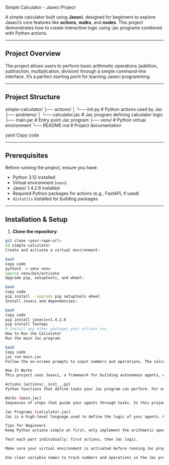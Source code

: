  Simple Calculator - Jaseci Project

A simple calculator built using **Jaseci**, designed for beginners to explore Jaseci’s core features like **actions**, **walks**, and **nodes**. This project demonstrates how to create interactive logic using Jac programs combined with Python actions.

---

## Project Overview

The project allows users to perform basic arithmetic operations (addition, subtraction, multiplication, division) through a simple command-line interface. It’s a perfect starting point for learning Jaseci programming.

---

## Project Structure

simple-calculator/
├── actions/
│ └── init.py # Python actions used by Jac
├── problems/
│ └── calculator.jac # Jac program defining calculator logic
├── main.jac # Entry point Jac program
├── venv/ # Python virtual environment
└── README.md # Project documentation

yaml
Copy code

---

## Prerequisites

Before running the project, ensure you have:

- Python 3.12 installed
- Virtual environment (`venv`)
- Jaseci 1.4.2.6 installed
- Required Python packages for actions (e.g., FastAPI, if used)
- `distutils` installed for building packages

---

## Installation & Setup

1. **Clone the repository**:

```bash
git clone <your-repo-url>
cd simple-calculator
Create and activate a virtual environment:

bash
Copy code
python3 -m venv venv
source venv/bin/activate
Upgrade pip, setuptools, and wheel:

bash
Copy code
pip install --upgrade pip setuptools wheel
Install Jaseci and dependencies:

bash
Copy code
pip install jaseci==1.4.2.6
pip install fastapi
# Install any other packages your actions use
How to Run the Calculator
Run the main Jac program:

bash
Copy code
jac run main.jac
Follow the on-screen prompts to input numbers and operations. The calculator will return the result for your operation.

How It Works
This project uses Jaseci, a framework for building autonomous agents, which relies on three main concepts:

Actions (actions/__init__.py)
Python functions that define tasks your Jac program can perform. For example, adding two numbers or calculating a result.

Walks (main.jac)
Sequences of steps that guide your agents through tasks. In this project, the walk guides the calculator flow from input to output.

Jac Programs (calculator.jac)
Jac is a high-level language used to define the logic of your agents. Here, it handles arithmetic operations and user input/output.

Tips for Beginners
Keep Python actions simple at first, only implement the arithmetic operations.

Test each part individually: first actions, then Jac logic.

Make sure your virtual environment is activated before running Jac programs.

Use clear variable names to track numbers and operations in the Jac program.
